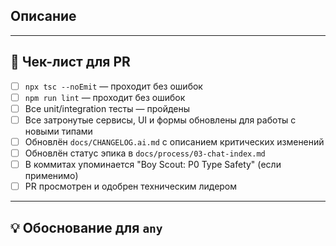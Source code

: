 
## Описание

<!-- Опишите здесь основную суть ваших изменений. -->
<!-- Какую проблему решает этот PR? -->
<!-- Если это исправляет существующий issue, добавьте: `Fixes #ISSUENUMBER`. -->

---

## 📝 Чек-лист для PR

- [ ] `npx tsc --noEmit` — проходит без ошибок
- [ ] `npm run lint` — проходит без ошибок
- [ ] Все unit/integration тесты — пройдены
- [ ] Все затронутые сервисы, UI и формы обновлены для работы с новыми типами
- [ ] Обновлён `docs/CHANGELOG.ai.md` с описанием критических изменений
- [ ] Обновлён статус эпика в `docs/process/03-chat-index.md`
- [ ] В коммитах упоминается "Boy Scout: P0 Type Safety" (если применимо)
- [ ] PR просмотрен и одобрен техническим лидером

---

## 💡 Обоснование для `any`

<!-- Если вы вынуждены были использовать `any`, пожалуйста, объясните, почему это было необходимо, и добавьте комментарий `// TODO:` для будущего исправления. -->

